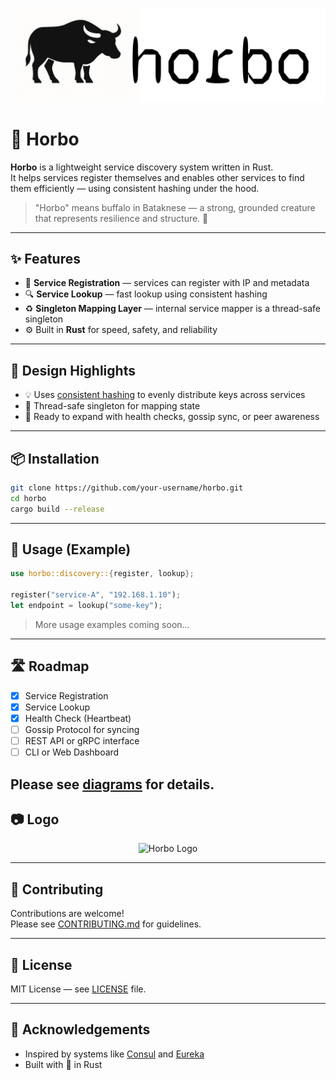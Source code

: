 ![Horbo Logo](./assets/images/horbo-github.png)

# 🐃 Horbo

**Horbo** is a lightweight service discovery system written in Rust.  
It helps services register themselves and enables other services to find them efficiently — using consistent hashing under the hood.

> "Horbo" means buffalo in Bataknese — a strong, grounded creature that represents resilience and structure. 🐃

---

## ✨ Features

- 📝 **Service Registration** — services can register with IP and metadata
- 🔍 **Service Lookup** — fast lookup using consistent hashing
- ♻️ **Singleton Mapping Layer** — internal service mapper is a thread-safe singleton
- ⚙️ Built in **Rust** for speed, safety, and reliability


---

## 🧠 Design Highlights

- 💡 Uses [consistent hashing](https://en.wikipedia.org/wiki/Consistent_hashing) to evenly distribute keys across services
- 🧵 Thread-safe singleton for mapping state
- 🚀 Ready to expand with health checks, gossip sync, or peer awareness

---

## 📦 Installation

```bash
git clone https://github.com/your-username/horbo.git
cd horbo
cargo build --release
```

---

## 🧪 Usage (Example)

```rust
use horbo::discovery::{register, lookup};

register("service-A", "192.168.1.10");
let endpoint = lookup("some-key");
```

> More usage examples coming soon...

---

## 🛣 Roadmap

- [x] Service Registration
- [x] Service Lookup
- [x] Health Check (Heartbeat)
- [ ] Gossip Protocol for syncing
- [ ] REST API or gRPC interface
- [ ] CLI or Web Dashboard

Please see [diagrams](./FEATURES.md) for details.
---

## 📷 Logo

<p align="center">
  <img src="./assets/horbo-logo.png" alt="Horbo Logo" width="200"/>
</p>

---

## 🤝 Contributing

Contributions are welcome!  
Please see [CONTRIBUTING.md](./CONTRIBUTING.md) for guidelines.

---

## 📄 License

MIT License — see [LICENSE](./LICENSE) file.

---

## 🙏 Acknowledgements

- Inspired by systems like [Consul](https://www.consul.io/) and [Eureka](https://github.com/Netflix/eureka)
- Built with 💛 in Rust
